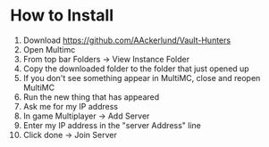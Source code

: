 # How to Install
1. Download https://github.com/AAckerlund/Vault-Hunters
2. Open Multimc
3. From top bar Folders -> View Instance Folder
4. Copy the downloaded folder to the folder that just opened up
5. If you don't see something appear in MultiMC, close and reopen MultiMC
6. Run the new thing that has appeared
7. Ask me for my IP address
8. In game Multiplayer -> Add Server
9. Enter my IP address in the "server Address" line
10. Click done -> Join Server